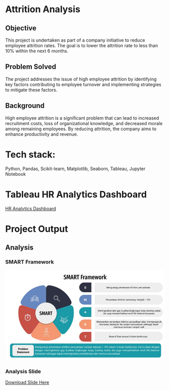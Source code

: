 # **Attrition Analysis**

## **Objective**
This project is undertaken as part of a company initiative to reduce employee attrition rates. The goal is to lower the attrition rate to less than 10% within the next 6 months.

## **Problem Solved**
The project addresses the issue of high employee attrition by identifying key factors contributing to employee turnover and implementing strategies to mitigate these factors.

## **Background**
High employee attrition is a significant problem that can lead to increased recruitment costs, loss of organizational knowledge, and decreased morale among remaining employees. By reducing attrition, the company aims to enhance productivity and revenue.

# **Tech stack**: 
Python, Pandas, Scikit-learn, Matplotlib, Seaborn, Tableau, Jupyter Notebook

# **Tableau HR Analytics Dashboard**

[HR Analytics Dashboard](https://public.tableau.com/views/HRAnalyticsDashboard-AgusSusanto-M1/Dashboard2?:language=en-US&publish=yes&:display_count=n&:origin=viz_share_link)


# **Project Output**

## **Analysis**
### **SMART Framework**

<img src="Slide Analysis\Attrition Analysis (1).jpg"></img>

### **Analysis Slide**
[Download Slide Here](https://docs.google.com/presentation/d/18xFN8_6W2zyNK69gdA3JKJ6FdYwqemWsjT-vQjj1nKQ/edit?usp=sharing)
